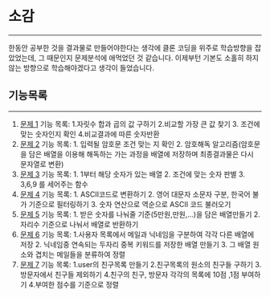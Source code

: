 # 소감
---
한동안 공부한 것을 결과물로 만들어야한다는 생각에 클론 코딩을 위주로 학습방향을 잡았었는데, 그 때문인지 문제분석에 애먹었던 것 같습니다. 
이제부턴 기본도 소홀히 하지않는 방향으로 학습해야겠다고 생각이 들었습니다.

## 기능목록
---
1. [문제 1](docs/PROBLEM1.md)
  기능 목록: 1.자릿수 합과 곱의 값 구하기 2.비교할 가장 큰 값 찾기 3. 조건에 맞는 숫자인지 확인 4.비교결과에 따른 숫자반환
2. [문제 2](docs/PROBLEM2.md)
  기능 목록: 1. 입력될 암호문 조건 맞는 지 확인 2. 암호해독 알고리즘(암호문을 담은 배열을 이용해 해독하는 가는 과정을 배열에 저장하며 최종결과물은 다시 문자열로 변환)
3. [문제 3](docs/PROBLEM3.md)
  기능 목록: 1. 1부터 해당 숫자가 있는 배열 2. 조건에 맞는 숫자 판별 3. 3,6,9 를 세어주는 함수
4. [문제 4](docs/PROBLEM4.md)
  기능 목록: 1. ASCII코드로 변환하기 2. 영어 대문자 소문자 구분, 한국어 불가 기준으로 필터링하기 3. 숫자 연산으로 역순으로 ASCII 코드 불러오기
5. [문제 5](docs/PROBLEM5.md)
  기능 목록: 1. 받은 숫자를 나눠줄 기준(5만원,만원,...)을 담은 배열만들기 2. 자리수 기준으로 나눠서 배열로 반환하기
6. [문제 6](docs/PROBLEM6.md)
  기능 목록: 1.사용자 목록에서 메일과 닉네임을 구분하여 각각 다른 배열에 저장 2. 닉네임중 연속되는 두자리 중복 키워드를 저장한 배열 만들기 3. 그 배열 원소와 겹치는 메일들을 분류하여 정렬
7. [문제 7](docs/PROBLEM7.md)
  기능 목록: 1.user의 친구목록 만들기 2.친구목록의 원소의 친구들 구하기 3.방문자에서 친구들 제외하기 4.친구의 친구, 방문자 각각의 목록에 10점 ,1점 부여하기 4.부여한 점수를 기준으로 정렬 



